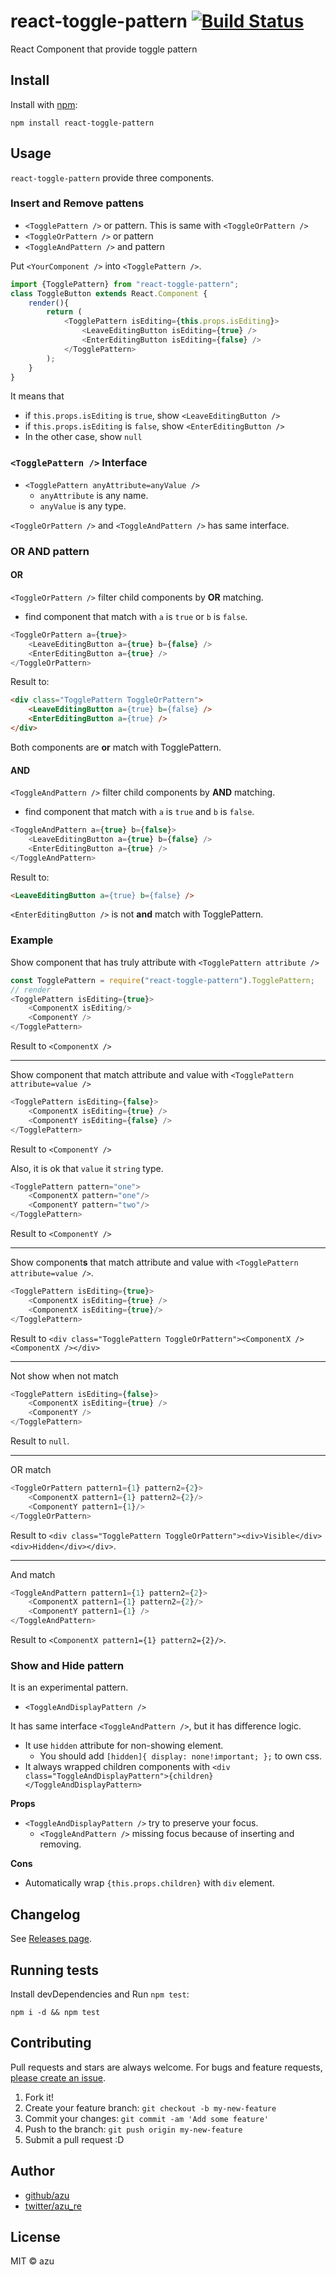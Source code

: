 # react-toggle-pattern [![Build Status](https://travis-ci.org/azu/react-toggle-pattern.svg?branch=master)](https://travis-ci.org/azu/react-toggle-pattern)

React Component that provide toggle pattern

## Install

Install with [npm](https://www.npmjs.com/):

    npm install react-toggle-pattern

## Usage

`react-toggle-pattern` provide three components.

### Insert and Remove pattens

- `<TogglePattern />` or pattern. This is same with `<ToggleOrPattern />`
- `<ToggleOrPattern />` or pattern
- `<ToggleAndPattern />` and pattern

Put `<YourComponent />` into `<TogglePattern />`.

```js
import {TogglePattern} from "react-toggle-pattern";
class ToggleButton extends React.Component {
    render(){
        return (
            <TogglePattern isEditing={this.props.isEditing}>
                <LeaveEditingButton isEditing={true} />
                <EnterEditingButton isEditing={false} />
            </TogglePattern>
        );
    }
}
```

It means that

- if `this.props.isEditing` is `true`, show `<LeaveEditingButton />`
- if `this.props.isEditing` is `false`, show `<EnterEditingButton />`
- In the other case, show `null`

### `<TogglePattern />` Interface

- `<TogglePattern anyAttribute=anyValue />`
    - `anyAttribute` is any name.
    - `anyValue` is any type.

`<ToggleOrPattern />` and `<ToggleAndPattern />` has same interface.

### OR AND pattern

#### OR

`<ToggleOrPattern />` filter child components by **OR** matching.

- find component that match with `a` is `true` or `b` is `false`.

```js
<ToggleOrPattern a={true}>
    <LeaveEditingButton a={true} b={false} />
    <EnterEditingButton a={true} />
</ToggleOrPattern>
```

Result to: 

```html
<div class="TogglePattern ToggleOrPattern">
    <LeaveEditingButton a={true} b={false} />
    <EnterEditingButton a={true} />
</div>
```

Both components are **or** match with TogglePattern.

#### AND

`<ToggleAndPattern />` filter child components by **AND** matching.

- find component that match with `a` is `true` and `b` is `false`.

```js
<ToggleAndPattern a={true} b={false}>
    <LeaveEditingButton a={true} b={false} />
    <EnterEditingButton a={true} />
</ToggleAndPattern>
```

Result to:

```html
<LeaveEditingButton a={true} b={false} />
```

`<EnterEditingButton />` is not **and** match with TogglePattern.

### Example

Show component that has truly attribute with `<TogglePattern attribute />`

```js
const TogglePattern = require("react-toggle-pattern").TogglePattern;
// render
<TogglePattern isEditing={true}>
    <ComponentX isEditing/>
    <ComponentY />
</TogglePattern>
```

Result to `<ComponentX />`

----

Show component that match attribute and value with `<TogglePattern attribute=value />`

```js
<TogglePattern isEditing={false}>
    <ComponentX isEditing={true} />
    <ComponentY isEditing={false} />
</TogglePattern>
```

Result to `<ComponentY />`

Also, it is ok that `value` it `string` type.

```js
<TogglePattern pattern="one">
    <ComponentX pattern="one"/>
    <ComponentY pattern="two"/>
</TogglePattern>
```

Result to `<ComponentY />`

-----

Show component**s** that match attribute and value with `<TogglePattern attribute=value />`.

```js
<TogglePattern isEditing={true}>
    <ComponentX isEditing={true} />
    <ComponentX isEditing={true}/>
</TogglePattern>
```

Result to `<div class="TogglePattern ToggleOrPattern"><ComponentX /><ComponentX /></div>`

-----

Not show when not match

```js
<TogglePattern isEditing={false}>
    <ComponentX isEditing={true} />
    <ComponentY />
</TogglePattern>
```

Result to `null`.

------

OR match

```js
<ToggleOrPattern pattern1={1} pattern2={2}>
    <ComponentX pattern1={1} pattern2={2}/>
    <ComponentY pattern1={1}/>
</ToggleOrPattern>
```

Result to `<div class="TogglePattern ToggleOrPattern"><div>Visible</div><div>Hidden</div></div>`.

------

And match

```js
<ToggleAndPattern pattern1={1} pattern2={2}>
    <ComponentX pattern1={1} pattern2={2}/>
    <ComponentY pattern1={1} />
</ToggleAndPattern>
```

Result to `<ComponentX pattern1={1} pattern2={2}/>`.


### Show and Hide pattern

It is an experimental pattern.

- `<ToggleAndDisplayPattern />`

It has same interface `<ToggleAndPattern />`, but it has difference logic.

- It use `hidden` attribute for non-showing element.
    - You should add `[hidden]{ display: none!important; };` to own css.
- It always wrapped children components with `<div class="ToggleAndDisplayPattern">{children}</ToggleAndDisplayPattern>`

**Props**

- `<ToggleAndDisplayPattern />` try to preserve your focus.
    - `<ToggleAndPattern />` missing focus because of inserting and removing.

**Cons**

- Automatically wrap `{this.props.children}` with `div` element.

## Changelog

See [Releases page](https://github.com/azu/react-toggle-pattern/releases).

## Running tests

Install devDependencies and Run `npm test`:

    npm i -d && npm test

## Contributing

Pull requests and stars are always welcome.
For bugs and feature requests, [please create an issue](https://github.com/azu/react-toggle-pattern/issues).

1. Fork it!
2. Create your feature branch: `git checkout -b my-new-feature`
3. Commit your changes: `git commit -am 'Add some feature'`
4. Push to the branch: `git push origin my-new-feature`
5. Submit a pull request :D

## Author

- [github/azu](https://github.com/azu)
- [twitter/azu_re](http://twitter.com/azu_re)

## License

MIT © azu
